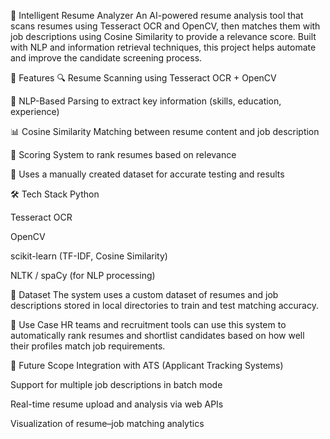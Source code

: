 🧠 Intelligent Resume Analyzer
An AI-powered resume analysis tool that scans resumes using Tesseract OCR and OpenCV, then matches them with job descriptions using Cosine Similarity to provide a relevance score. Built with NLP and information retrieval techniques, this project helps automate and improve the candidate screening process.

🚀 Features
🔍 Resume Scanning using Tesseract OCR + OpenCV

🧠 NLP-Based Parsing to extract key information (skills, education, experience)

📊 Cosine Similarity Matching between resume content and job description

🧾 Scoring System to rank resumes based on relevance

📁 Uses a manually created dataset for accurate testing and results

🛠️ Tech Stack
Python

Tesseract OCR

OpenCV

scikit-learn (TF-IDF, Cosine Similarity)

NLTK / spaCy (for NLP processing)

📂 Dataset
The system uses a custom dataset of resumes and job descriptions stored in local directories to train and test matching accuracy.

🎯 Use Case
HR teams and recruitment tools can use this system to automatically rank resumes and shortlist candidates based on how well their profiles match job requirements.

🔮 Future Scope
Integration with ATS (Applicant Tracking Systems)

Support for multiple job descriptions in batch mode

Real-time resume upload and analysis via web APIs

Visualization of resume–job matching analytics
